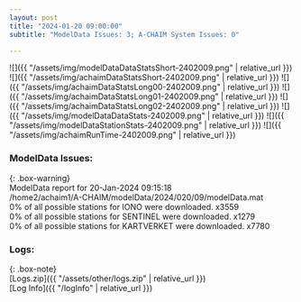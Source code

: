 ```yaml
---
layout: post
title: "2024-01-20 09:00:00"
subtitle: "ModelData Issues: 3; A-CHAIM System Issues: 0"

---
```


![]({{ "/assets/img/modelDataDataStatsShort-2402009.png" | relative_url }})
![]({{ "/assets/img/achaimDataStatsShort-2402009.png" | relative_url }})
![]({{ "/assets/img/achaimDataStatsLong00-2402009.png" | relative_url }})
![]({{ "/assets/img/achaimDataStatsLong01-2402009.png" | relative_url }})
![]({{ "/assets/img/achaimDataStatsLong02-2402009.png" | relative_url }})
![]({{ "/assets/img/modelDataDataStats-2402009.png" | relative_url }})
![]({{ "/assets/img/modelDataStationStats-2402009.png" | relative_url }})
![]({{ "/assets/img/achaimRunTime-2402009.png" | relative_url }})


### ModelData Issues:  
  
{: .box-warning}  
 ModelData report for 20-Jan-2024 09:15:18   
 /home2/achaim1/A-CHAIM/modelData/2024/020/09/modelData.mat   
 0% of all possible stations for IONO were downloaded. x3559   
 0% of all possible stations for SENTINEL were downloaded. x1279   
 0% of all possible stations for KARTVERKET were downloaded. x7780   
  


### Logs:  
  
{: .box-note}  
[Logs.zip]({{ "/assets/other/logs.zip" | relative_url }})  
[Log Info]({{ "/logInfo" | relative_url }})  
